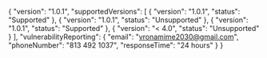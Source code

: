 {
  "version": "1.0.1",
  "supportedVersions": [
    {
      "version": "1.0.1",
      "status": "Supported"
    },
    {
      "version": "1.0.1",
      "status": "Unsupported"
    },
    {
      "version": "1.0.1",
      "status": "Supported"
    },
    {
      "version": "< 4.0",
      "status": "Unsupported"
    }
  ],
  "vulnerabilityReporting": {
    "email": "vronamime2030@gmail.com",
    "phoneNumber": "813 492 1037",
    "responseTime": "24 hours"
  }
}

